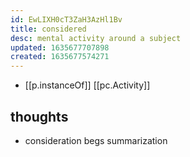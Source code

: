 ```yaml
---
id: EwLIXH0cT3ZaH3AzHl1Bv
title: considered
desc: mental activity around a subject
updated: 1635677707898
created: 1635677574271
---
```




- [[p.instanceOf]] [[pc.Activity]]

## thoughts

- consideration begs summarization
